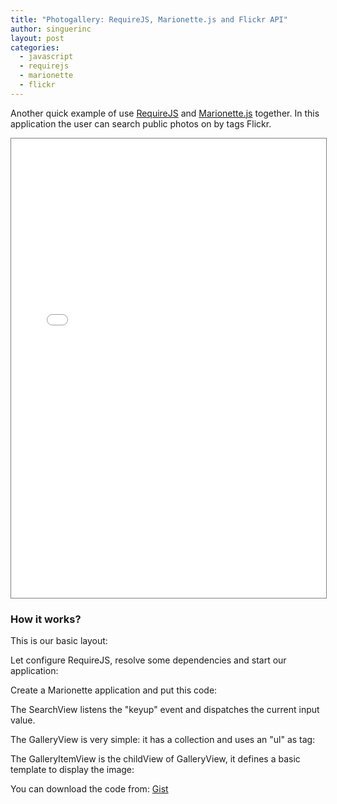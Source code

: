 ```yaml
---
title: "Photogallery: RequireJS, Marionette.js and Flickr API"
author: singuerinc
layout: post
categories:
  - javascript
  - requirejs
  - marionette
  - flickr
---
```


Another quick example of use <a href="http://requirejs.org" target="\_blank">RequireJS</a> and <a href="http://marionettejs.com/">Marionette.js</a> together.
In this application the user can search public photos on by tags Flickr.

<iframe src="/static/code/labs/require-marionette-flickr/index.html" style="border: 1px solid grey; width: 100%; height: 735px;"></iframe>

<!--break-->

### How it works?

This is our basic layout:

<script src="https://gist.github.com/singuerinc/1fa7b07d1e95bb22485e.js?file=index.html"></script>

Let configure RequireJS, resolve some dependencies and start our application:

<script src="https://gist.github.com/singuerinc/1fa7b07d1e95bb22485e.js?file=main.js"></script>

Create a Marionette application and put this code:

<script src="https://gist.github.com/singuerinc/1fa7b07d1e95bb22485e.js?file=app.js"></script>

The SearchView listens the "keyup" event and dispatches the current input value.

<script src="https://gist.github.com/singuerinc/1fa7b07d1e95bb22485e.js?file=SearchView.js"></script>

The GalleryView is very simple: it has a collection and uses an "ul" as tag:

<script src="https://gist.github.com/singuerinc/1fa7b07d1e95bb22485e.js?file=GalleryView.js"></script>

The GalleryItemView is the childView of GalleryView, it defines a basic template to display the image:

<script src="https://gist.github.com/singuerinc/1fa7b07d1e95bb22485e.js?file=GalleryItemView.js"></script>

You can download the code from: <a href="https://gist.github.com/singuerinc/1fa7b07d1e95bb22485e" taget="_blank">Gist</a>
